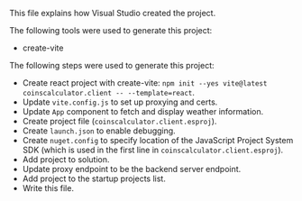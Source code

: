 This file explains how Visual Studio created the project.

The following tools were used to generate this project:
- create-vite

The following steps were used to generate this project:
- Create react project with create-vite: `npm init --yes vite@latest coinscalculator.client -- --template=react`.
- Update `vite.config.js` to set up proxying and certs.
- Update `App` component to fetch and display weather information.
- Create project file (`coinscalculator.client.esproj`).
- Create `launch.json` to enable debugging.
- Create `nuget.config` to specify location of the JavaScript Project System SDK (which is used in the first line in `coinscalculator.client.esproj`).
- Add project to solution.
- Update proxy endpoint to be the backend server endpoint.
- Add project to the startup projects list.
- Write this file.
